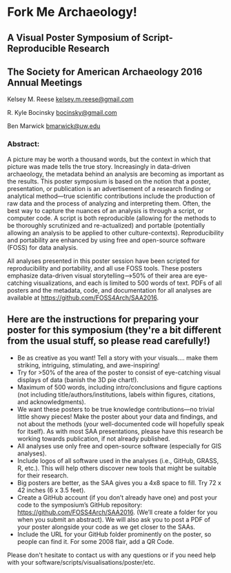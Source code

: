 # Fork Me Archaeology!
## A Visual Poster Symposium of Script-Reproducible Research
## The Society for American Archaeology 2016 Annual Meetings

Kelsey M. Reese <kelsey.m.reese@gmail.com>

R. Kyle Bocinsky <bocinsky@gmail.com>

Ben Marwick <bmarwick@uw.edu>

### Abstract:

A picture may be worth a thousand words, but the context in which that picture was made tells the true story. Increasingly in data-driven archaeology, the metadata behind an analysis are becoming as important as the results. This poster symposium is based on the notion that a poster, presentation, or publication is an advertisement of a research finding or analytical method—true scientific contributions include the production of raw data and the process of analyzing and interpreting them. Often, the best way to capture the nuances of an analysis is through a script, or computer code. A script is both reproducible (allowing for the methods to be thoroughly scrutinized and re-actualized) and portable (potentially allowing an analysis to be applied to other culture-contexts). Reproducibility and portability are enhanced by using free and open-source software (FOSS) for data analysis.

All analyses presented in this poster session have been scripted for reproducibility and portability, and all use FOSS tools. These posters emphasize data-driven visual storytelling—>50% of their area are eye-catching visualizations, and each is limited to 500 words of text. PDFs of all posters and the metadata, code, and documentation for all analyses are available at https://github.com/FOSS4Arch/SAA2016.


## Here are the instructions for preparing your poster for this symposium (they're a bit different from the usual stuff, so please read carefully!)
-	Be as creative as you want! Tell a story with your visuals…. make them striking, intriguing, stimulating, and awe-inspiring!
-	Try for >50% of the area of the poster to consist of eye-catching visual displays of data (banish the 3D pie chart!).
-	Maximum of 500 words, including intro/conclusions and figure captions (not including title/authors/institutions, labels within figures, citations, and acknowledgments).
-	We want these posters to be true knowledge contributions—no trivial little showy pieces! Make the poster about your data and findings, and not about the methods (your well-documented code will hopefully speak for itself). As with most SAA presentations, please have this research be working towards publication, if not already published. 
-	All analyses use only free and open-source software (especially for GIS analyses).
-	Include logos of all software used in the analyses (i.e., GitHub, GRASS, R, etc.). This will help others discover new tools that might be suitable for their research.
-	Big posters are better, as the SAA gives you a 4x8 space to fill. Try 72 x 42 inches (6 x 3.5 feet).
-	Create a GitHub account (if you don’t already have one) and post your code to the symposium’s GitHub repository: https://github.com/FOSS4Arch/SAA2016. (We’ll create a folder for you when you submit an abstract). We will also ask you to post a PDF of your poster alongside your code as we get closer to the SAAs.
-	Include the URL for your GitHub folder prominently on the poster, so people can find it. For some 2008 flair, add a QR Code.

Please don't hesitate to contact us with any questions or if you need help with your software/scripts/visualisations/poster/etc.

